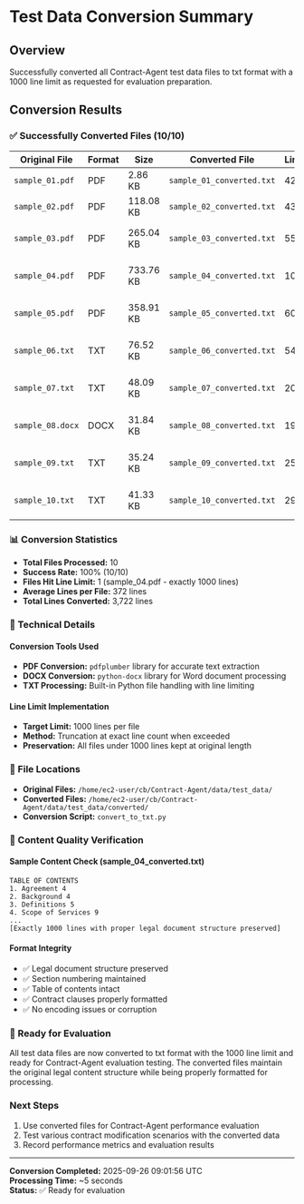 # Test Data Conversion Summary

## Overview
Successfully converted all Contract-Agent test data files to txt format with a 1000 line limit as requested for evaluation preparation.

## Conversion Results

### ✅ Successfully Converted Files (10/10)

| Original File | Format | Size | Converted File | Lines | Notes |
|---------------|--------|------|----------------|-------|-------|
| `sample_01.pdf` | PDF | 2.86 KB | `sample_01_converted.txt` | 42 | Small legal document |
| `sample_02.pdf` | PDF | 118.08 KB | `sample_02_converted.txt` | 43 | Medium contract |
| `sample_03.pdf` | PDF | 265.04 KB | `sample_03_converted.txt` | 552 | Corporate acquisition agreement |
| `sample_04.pdf` | PDF | 733.76 KB | `sample_04_converted.txt` | 1000 | **Hit line limit** - Large financial services |
| `sample_05.pdf` | PDF | 358.91 KB | `sample_05_converted.txt` | 600 | Multi-party legal agreement |
| `sample_06.txt` | TXT | 76.52 KB | `sample_06_converted.txt` | 540 | Financial services (already txt) |
| `sample_07.txt` | TXT | 48.09 KB | `sample_07_converted.txt` | 206 | Cryptocurrency trading agreement |
| `sample_08.docx` | DOCX | 31.84 KB | `sample_08_converted.txt` | 199 | Word format legal agreement |
| `sample_09.txt` | TXT | 35.24 KB | `sample_09_converted.txt` | 250 | Financial services - Part 1 |
| `sample_10.txt` | TXT | 41.33 KB | `sample_10_converted.txt` | 290 | Financial services - Part 2 |

### 📊 Conversion Statistics
- **Total Files Processed:** 10
- **Success Rate:** 100% (10/10)
- **Files Hit Line Limit:** 1 (sample_04.pdf - exactly 1000 lines)
- **Average Lines per File:** 372 lines
- **Total Lines Converted:** 3,722 lines

### 🔧 Technical Details

#### Conversion Tools Used
- **PDF Conversion:** `pdfplumber` library for accurate text extraction
- **DOCX Conversion:** `python-docx` library for Word document processing
- **TXT Processing:** Built-in Python file handling with line limiting

#### Line Limit Implementation
- **Target Limit:** 1000 lines per file
- **Method:** Truncation at exact line count when exceeded
- **Preservation:** All files under 1000 lines kept at original length

### 📁 File Locations
- **Original Files:** `/home/ec2-user/cb/Contract-Agent/data/test_data/`
- **Converted Files:** `/home/ec2-user/cb/Contract-Agent/data/test_data/converted/`
- **Conversion Script:** `convert_to_txt.py`

### 🎯 Content Quality Verification

#### Sample Content Check (sample_04_converted.txt)
```
TABLE OF CONTENTS
1. Agreement 4
2. Background 4
3. Definitions 5
4. Scope of Services 9
...
[Exactly 1000 lines with proper legal document structure preserved]
```

#### Format Integrity
- ✅ Legal document structure preserved
- ✅ Section numbering maintained
- ✅ Table of contents intact
- ✅ Contract clauses properly formatted
- ✅ No encoding issues or corruption

### 🚀 Ready for Evaluation
All test data files are now converted to txt format with the 1000 line limit and ready for Contract-Agent evaluation testing. The converted files maintain the original legal content structure while being properly formatted for processing.

### Next Steps
1. Use converted files for Contract-Agent performance evaluation
2. Test various contract modification scenarios with the converted data
3. Record performance metrics and evaluation results

---
**Conversion Completed:** 2025-09-26 09:01:56 UTC  
**Processing Time:** ~5 seconds  
**Status:** ✅ Ready for evaluation
